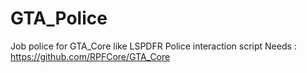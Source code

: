 # GTA_Police
Job police for GTA_Core like LSPDFR Police interaction script
Needs : https://github.com/RPFCore/GTA_Core

